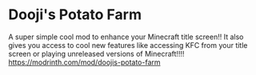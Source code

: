 # Dooji's Potato Farm
A super simple cool mod to enhance your Minecraft title screen!! It also gives you access to cool new features like accessing KFC from your title screen or playing unreleased versions of Minecraft!!!!
https://modrinth.com/mod/doojis-potato-farm
